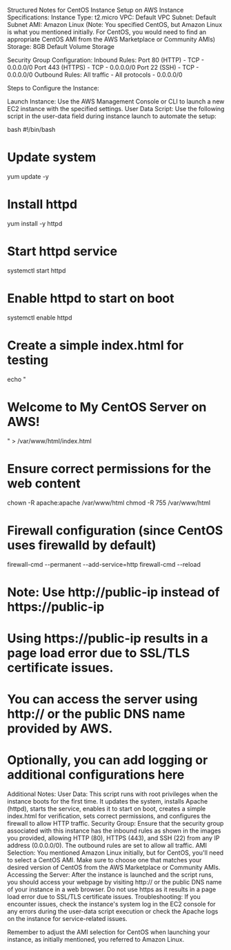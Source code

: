 Structured Notes for CentOS Instance Setup on AWS
Instance Specifications:
Instance Type: t2.micro
VPC: Default VPC
Subnet: Default Subnet
AMI: Amazon Linux (Note: You specified CentOS, but Amazon Linux is what you mentioned initially. For CentOS, you would need to find an appropriate CentOS AMI from the AWS Marketplace or Community AMIs)
Storage: 8GB Default Volume Storage

Security Group Configuration:
Inbound Rules:
Port 80 (HTTP) - TCP - 0.0.0.0/0
Port 443 (HTTPS) - TCP - 0.0.0.0/0
Port 22 (SSH) - TCP - 0.0.0.0/0
Outbound Rules: All traffic - All protocols - 0.0.0.0/0

Steps to Configure the Instance:

Launch Instance: Use the AWS Management Console or CLI to launch a new EC2 instance with the specified settings.
User Data Script: Use the following script in the user-data field during instance launch to automate the setup:

bash
#!/bin/bash

# Update system
yum update -y

# Install httpd
yum install -y httpd

# Start httpd service
systemctl start httpd

# Enable httpd to start on boot
systemctl enable httpd

# Create a simple index.html for testing
echo "<html><body><h1>Welcome to My CentOS Server on AWS!</h1></body></html>" > /var/www/html/index.html

# Ensure correct permissions for the web content
chown -R apache:apache /var/www/html
chmod -R 755 /var/www/html

# Firewall configuration (since CentOS uses firewalld by default)
firewall-cmd --permanent --add-service=http
firewall-cmd --reload

# Note: Use http://public-ip instead of https://public-ip
# Using https://public-ip results in a page load error due to SSL/TLS certificate issues.
# You can access the server using http://<public-ip> or the public DNS name provided by AWS.

# Optionally, you can add logging or additional configurations here

Additional Notes:
User Data: This script runs with root privileges when the instance boots for the first time. It updates the system, installs Apache (httpd), starts the service, enables it to start on boot, creates a simple index.html for verification, sets correct permissions, and configures the firewall to allow HTTP traffic.
Security Group: Ensure that the security group associated with this instance has the inbound rules as shown in the images you provided, allowing HTTP (80), HTTPS (443), and SSH (22) from any IP address (0.0.0.0/0). The outbound rules are set to allow all traffic.
AMI Selection: You mentioned Amazon Linux initially, but for CentOS, you'll need to select a CentOS AMI. Make sure to choose one that matches your desired version of CentOS from the AWS Marketplace or Community AMIs.
Accessing the Server: After the instance is launched and the script runs, you should access your webpage by visiting http://<public-ip> or the public DNS name of your instance in a web browser. Do not use https as it results in a page load error due to SSL/TLS certificate issues.
Troubleshooting: If you encounter issues, check the instance's system log in the EC2 console for any errors during the user-data script execution or check the Apache logs on the instance for service-related issues.

Remember to adjust the AMI selection for CentOS when launching your instance, as initially mentioned, you referred to Amazon Linux.